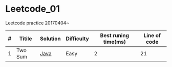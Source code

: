 # Leetcode_01
Leetcode practice 20170404~

#|Titile           |Solution                             |Difficulty|Best runing time(ms)|Line of code|
-|-----------------|-------------------------------------|----------|--------------------|------------|
1|Two Sum          |[Java](./Java/Two\Sum)            |Easy      |2                   |21          |
